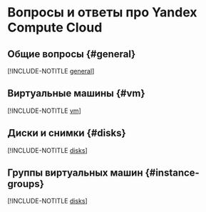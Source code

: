 # Вопросы и ответы про Yandex Compute Cloud

## Общие вопросы {#general}

[!INCLUDE-NOTITLE [general](general.md)]

## Виртуальные машины {#vm}

[!INCLUDE-NOTITLE [vm](vm.md)]

## Диски и снимки {#disks}

[!INCLUDE-NOTITLE [disks](disks.md)]

## Группы виртуальных машин {#instance-groups}

[!INCLUDE-NOTITLE [disks](instance-groups/general.md)]
